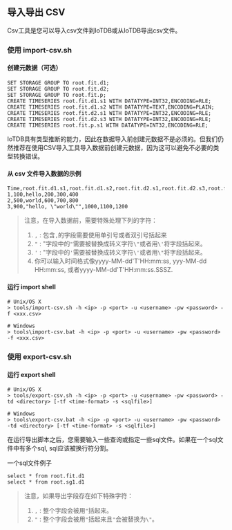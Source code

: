 <!--

    Licensed to the Apache Software Foundation (ASF) under one
    or more contributor license agreements.  See the NOTICE file
    distributed with this work for additional information
    regarding copyright ownership.  The ASF licenses this file
    to you under the Apache License, Version 2.0 (the
    "License"); you may not use this file except in compliance
    with the License.  You may obtain a copy of the License at
    
        http://www.apache.org/licenses/LICENSE-2.0
    
    Unless required by applicable law or agreed to in writing,
    software distributed under the License is distributed on an
    "AS IS" BASIS, WITHOUT WARRANTIES OR CONDITIONS OF ANY
    KIND, either express or implied.  See the License for the
    specific language governing permissions and limitations
    under the License.

-->

## 导入导出 CSV

Csv工具是您可以导入csv文件到IoTDB或从IoTDB导出csv文件。

### 使用 import-csv.sh

#### 创建元数据（可选）

```
SET STORAGE GROUP TO root.fit.d1;
SET STORAGE GROUP TO root.fit.d2;
SET STORAGE GROUP TO root.fit.p;
CREATE TIMESERIES root.fit.d1.s1 WITH DATATYPE=INT32,ENCODING=RLE;
CREATE TIMESERIES root.fit.d1.s2 WITH DATATYPE=TEXT,ENCODING=PLAIN;
CREATE TIMESERIES root.fit.d2.s1 WITH DATATYPE=INT32,ENCODING=RLE;
CREATE TIMESERIES root.fit.d2.s3 WITH DATATYPE=INT32,ENCODING=RLE;
CREATE TIMESERIES root.fit.p.s1 WITH DATATYPE=INT32,ENCODING=RLE;
```
IoTDB具有类型推断的能力，因此在数据导入前创建元数据不是必须的。但我们仍然推荐在使用CSV导入工具导入数据前创建元数据，因为这可以避免不必要的类型转换错误。

#### 从 csv 文件导入数据的示例

```
Time,root.fit.d1.s1,root.fit.d1.s2,root.fit.d2.s1,root.fit.d2.s3,root.fit.p.s1
1,100,hello,200,300,400
2,500,world,600,700,800
3,900,"hello, \"world\"",1000,1100,1200
```

> 注意，在导入数据前，需要特殊处理下列的字符：
> 1. `,` : 包含`,`的字段需要使用单引号或者双引号括起来
> 2. `"` : "字段中的`"`需要被替换成转义字符`\"`或者用`\'`将字段括起来。
> 3. `'` : "字段中的`'`需要被替换成转义字符`\'`或者用`\"`将字段括起来。
> 4. 你可以输入时间格式像yyyy-MM-dd'T'HH:mm:ss, yyy-MM-dd HH:mm:ss, 或者yyyy-MM-dd'T'HH:mm:ss.SSSZ.

#### 运行 import shell

```
# Unix/OS X
> tools/import-csv.sh -h <ip> -p <port> -u <username> -pw <password> -f <xxx.csv>

# Windows
> tools\import-csv.bat -h <ip> -p <port> -u <username> -pw <password> -f <xxx.csv>
```

### 使用 export-csv.sh

#### 运行 export shell

```
# Unix/OS X
> tools/export-csv.sh -h <ip> -p <port> -u <username> -pw <password> -td <directory> [-tf <time-format> -s <sqlfile>]

# Windows
> tools\export-csv.bat -h <ip> -p <port> -u <username> -pw <password> -td <directory> [-tf <time-format> -s <sqlfile>]
```

在运行导出脚本之后，您需要输入一些查询或指定一些sql文件。如果在一个sql文件中有多个sql, sql应该被换行符分割。

一个sql文件例子

```
select * from root.fit.d1
select * from root.sg1.d1
```

> 注意，如果导出字段存在如下特殊字符：
> 1. `,` : 整个字段会被用`"`括起来。
> 2. `"` : 整个字段会被用`"`括起来且`"`会被替换为`\"`。